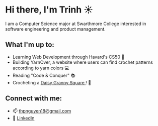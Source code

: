 # Hi there, I'm Trinh :sunny:

I am a Computer Science major at Swarthmore College interested in software engineering and product management.

## What I'm up to:
- Learning Web Development through Havard's CS50 :book: 
- Building YarnOver, a website where users can find crochet patterns according to yarn colors :computer:
- Reading "Code & Conquer" :books:
- Crocheting a <a href="https://youtu.be/WnjiCtlHXi0"> Daisy Granny Square </a>! 🧶 

## Connect with me:
- :mailbox: thpnguyen18@gmail.com
- :paperclip: <a href="https://www.linkedin.com/in/trinhhpnguyen/"> LinkedIn </a>
